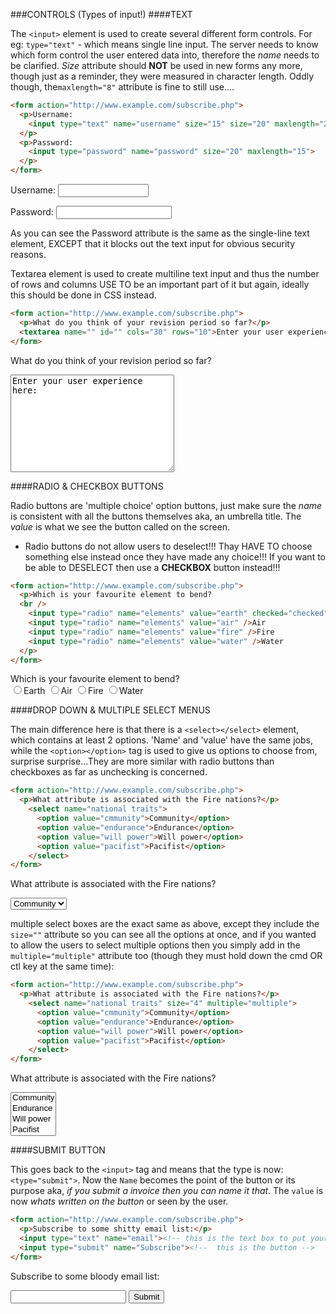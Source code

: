 ###CONTROLS (Types of input!)
####TEXT

The ```<input>``` element is used to create several different form controls. For eg: ```type="text"``` - which means single line input. The server needs to know which form control the user entered data into, therefore the *name* needs to be clarified. *Size* attribute should __NOT__ be used in new forms any more, though just as a reminder, they were measured in character length. Oddly though, the```maxlength="8"``` attribute is fine to still use....

```html
<form action="http://www.example.com/subscribe.php">
  <p>Username:
    <input type="text" name="username" size="15" size="20" maxlength="25" />
  </p>
  <p>Password:
    <input type="password" name="password" size="20" maxlength="15">
  </p>
</form>
```
<form action="http://www.example.com/subscribe.php">
  <p>Username:
    <input type="text" name="username" size="15" size="20" maxlength="25" />
  </p>
  <p>Password:
    <input type="password" name="password" size="20" maxlength="15">
  </p>
</form>

As you can see the Password attribute is the same as the single-line text element, EXCEPT that it blocks out the text input for obvious security reasons.

Textarea element is used to create multiline text input and thus the number of rows and columns USE TO be an important part of it but again, ideally this should be done in CSS instead.
```html
<form action="http://www.example.com/subscribe.php">
  <p>What do you think of your revision period so far?</p>
  <textarea name="" id="" cols="30" rows="10">Enter your user experience here:</textarea>
</form>
```
<form action="http://www.example.com/subscribe.php">
  <p>What do you think of your revision period so far?</p>
  <textarea name="" id="" cols="30" rows="10">Enter your user experience here:</textarea>
</form>

####RADIO & CHECKBOX BUTTONS

Radio buttons are 'multiple choice' option buttons, just make sure the *name* is consistent with all the buttons themselves aka, an umbrella title. The *value* is what we see the button called on the screen.

  * Radio buttons do not allow users to deselect!!! Thay HAVE TO choose something else instead once they have made any choice!!! If you want to be able to DESELECT then use a __CHECKBOX__ button instead!!!

```html
<form action="http://www.example.com/subscribe.php">
  <p>Which is your favourite element to bend?
  <br />
    <input type="radio" name="elements" value="earth" checked="checked" />Earth
    <input type="radio" name="elements" value="air" />Air
    <input type="radio" name="elements" value="fire" />Fire
    <input type="radio" name="elements" value="water" />Water
  </p>
</form>
```
<form action="http://www.example.com/subscribe.php">
  <p>Which is your favourite element to bend?
  <br />
    <input type="radio" name="elements" value="earth" />Earth
    <input type="radio" name="elements" value="air" />Air
    <input type="radio" name="elements" value="fire" />Fire
    <input type="radio" name="elements" value="water" />Water
  </p>
</form>

####DROP DOWN  & MULTIPLE SELECT MENUS

The main difference here is that there is a ```<select></select>``` element, which contains at least 2 options. 'Name' and 'value' have the same jobs, while the ```<option></option>``` tag is used to give us options to choose from, surprise surprise...They are more similar with radio buttons than checkboxes as far as unchecking is concerned.

```html
<form action="http://www.example.com/subscribe.php">
  <p>What attribute is associated with the Fire nations?</p>
    <select name="national traits">
      <option value="cmmunity">Community</option>
      <option value="endurance">Endurance</option>
      <option value="will power">Will power</option>
      <option value="pacifist">Pacifist</option>
    </select>
</form>
```
<form action="http://www.example.com/subscribe.php">
  <p>What attribute is associated with the Fire nations?</p>
    <select name="national traits">
      <option value="cmmunity">Community</option>
      <option value="endurance">Endurance</option>
      <option value="will power">Will power</option>
      <option value="pacifist">Pacifist</option>
    </select>
</form>

multiple select boxes are the exact same as above, except they include the ```size=""``` attribute so you can see all the options at once, and if you wanted to allow the users to select multiple options then you simply add in the ```multiple="multiple"``` attribute too (though they must hold down the cmd OR ctl key at the same time):

```html
<form action="http://www.example.com/subscribe.php">
  <p>What attribute is associated with the Fire nations?</p>
    <select name="national traits" size="4" multiple="multiple">
      <option value="cmmunity">Community</option>
      <option value="endurance">Endurance</option>
      <option value="will power">Will power</option>
      <option value="pacifist">Pacifist</option>
    </select>
</form>
```
<form action="http://www.example.com/subscribe.php">
  <p>What attribute is associated with the Fire nations?</p>
    <select name="national traits" size="4" multiple="multiple">
      <option value="cmmunity">Community</option>
      <option value="endurance">Endurance</option>
      <option value="will power">Will power</option>
      <option value="pacifist">Pacifist</option>
    </select>
</form>

####SUBMIT BUTTON

This goes back to the ```<input>``` tag and means that the type is now:```<type="submit">```. Now the ```Name``` becomes the point of the button or its purpose aka, *if you submit a invoice then you can name it that*. The ```value``` is now *whats written on the button* or seen by the user.
```html
<form action="http://www.example.com/subscribe.php">
  <p>Subscribe to some shitty email list:</p>
  <input type="text" name="email"><!-- this is the text box to put your email into -->
  <input type="submit" name="Subscribe"><!--  this is the button -->
</form>
```
<form action="http://www.example.com/subscribe.php">
  <p>Subscribe to some bloody email list:</p>
  <input type="text" name="email">
  <input type="submit" name="Subscribe">
</form>
